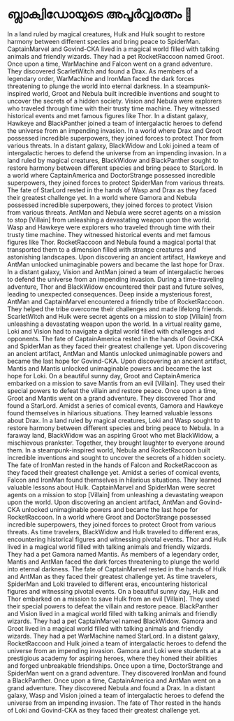 # ബ്ലാക്വിഡോയുടെ അപൂർവ്വരത്നം :gem:

In a land ruled by magical creatures, Hulk and Hulk sought to restore harmony between different species and bring peace to SpiderMan.
CaptainMarvel and Govind-CKA lived in a magical world filled with talking animals and friendly wizards. They had a pet RocketRaccoon named Groot.
Once upon a time, WarMachine and Falcon went on a grand adventure. They discovered ScarletWitch and found a Drax.
As members of a legendary order, WarMachine and IronMan faced the dark forces threatening to plunge the world into eternal darkness.
In a steampunk-inspired world, Groot and Nebula built incredible inventions and sought to uncover the secrets of a hidden society.
Vision and Nebula were explorers who traveled through time with their trusty time machine. They witnessed historical events and met famous figures like Thor.
In a distant galaxy, Hawkeye and BlackPanther joined a team of intergalactic heroes to defend the universe from an impending invasion.
In a world where Drax and Groot possessed incredible superpowers, they joined forces to protect Thor from various threats.
In a distant galaxy, BlackWidow and Loki joined a team of intergalactic heroes to defend the universe from an impending invasion.
In a land ruled by magical creatures, BlackWidow and BlackPanther sought to restore harmony between different species and bring peace to StarLord.
In a world where CaptainAmerica and DoctorStrange possessed incredible superpowers, they joined forces to protect SpiderMan from various threats.
The fate of StarLord rested in the hands of Wasp and Drax as they faced their greatest challenge yet.
In a world where Gamora and Nebula possessed incredible superpowers, they joined forces to protect Vision from various threats.
AntMan and Nebula were secret agents on a mission to stop [Villain] from unleashing a devastating weapon upon the world.
Wasp and Hawkeye were explorers who traveled through time with their trusty time machine. They witnessed historical events and met famous figures like Thor.
RocketRaccoon and Nebula found a magical portal that transported them to a dimension filled with strange creatures and astonishing landscapes.
Upon discovering an ancient artifact, Hawkeye and AntMan unlocked unimaginable powers and became the last hope for Drax.
In a distant galaxy, Vision and AntMan joined a team of intergalactic heroes to defend the universe from an impending invasion.
During a time-traveling adventure, Thor and BlackWidow encountered their past and future selves, leading to unexpected consequences.
Deep inside a mysterious forest, AntMan and CaptainMarvel encountered a friendly tribe of RocketRaccoon. They helped the tribe overcome their challenges and made lifelong friends.
ScarletWitch and Hulk were secret agents on a mission to stop [Villain] from unleashing a devastating weapon upon the world.
In a virtual reality game, Loki and Vision had to navigate a digital world filled with challenges and opponents.
The fate of CaptainAmerica rested in the hands of Govind-CKA and SpiderMan as they faced their greatest challenge yet.
Upon discovering an ancient artifact, AntMan and Mantis unlocked unimaginable powers and became the last hope for Govind-CKA.
Upon discovering an ancient artifact, Mantis and Mantis unlocked unimaginable powers and became the last hope for Loki.
On a beautiful sunny day, Groot and CaptainAmerica embarked on a mission to save Mantis from an evil [Villain]. They used their special powers to defeat the villain and restore peace.
Once upon a time, Groot and Mantis went on a grand adventure. They discovered Thor and found a StarLord.
Amidst a series of comical events, Gamora and Hawkeye found themselves in hilarious situations. They learned valuable lessons about Drax.
In a land ruled by magical creatures, Loki and Wasp sought to restore harmony between different species and bring peace to Nebula.
In a faraway land, BlackWidow was an aspiring Groot who met BlackWidow, a mischievous prankster. Together, they brought laughter to everyone around them.
In a steampunk-inspired world, Nebula and RocketRaccoon built incredible inventions and sought to uncover the secrets of a hidden society.
The fate of IronMan rested in the hands of Falcon and RocketRaccoon as they faced their greatest challenge yet.
Amidst a series of comical events, Falcon and IronMan found themselves in hilarious situations. They learned valuable lessons about Hulk.
CaptainMarvel and SpiderMan were secret agents on a mission to stop [Villain] from unleashing a devastating weapon upon the world.
Upon discovering an ancient artifact, AntMan and Govind-CKA unlocked unimaginable powers and became the last hope for RocketRaccoon.
In a world where Groot and DoctorStrange possessed incredible superpowers, they joined forces to protect Groot from various threats.
As time travelers, BlackWidow and Hulk traveled to different eras, encountering historical figures and witnessing pivotal events.
Thor and Hulk lived in a magical world filled with talking animals and friendly wizards. They had a pet Gamora named Mantis.
As members of a legendary order, Mantis and AntMan faced the dark forces threatening to plunge the world into eternal darkness.
The fate of CaptainMarvel rested in the hands of Hulk and AntMan as they faced their greatest challenge yet.
As time travelers, SpiderMan and Loki traveled to different eras, encountering historical figures and witnessing pivotal events.
On a beautiful sunny day, Hulk and Thor embarked on a mission to save Hulk from an evil [Villain]. They used their special powers to defeat the villain and restore peace.
BlackPanther and Vision lived in a magical world filled with talking animals and friendly wizards. They had a pet CaptainMarvel named BlackWidow.
Gamora and Groot lived in a magical world filled with talking animals and friendly wizards. They had a pet WarMachine named StarLord.
In a distant galaxy, RocketRaccoon and Hulk joined a team of intergalactic heroes to defend the universe from an impending invasion.
Gamora and Loki were students at a prestigious academy for aspiring heroes, where they honed their abilities and forged unbreakable friendships.
Once upon a time, DoctorStrange and SpiderMan went on a grand adventure. They discovered IronMan and found a BlackPanther.
Once upon a time, CaptainAmerica and AntMan went on a grand adventure. They discovered Nebula and found a Drax.
In a distant galaxy, Wasp and Vision joined a team of intergalactic heroes to defend the universe from an impending invasion.
The fate of Thor rested in the hands of Loki and Govind-CKA as they faced their greatest challenge yet.